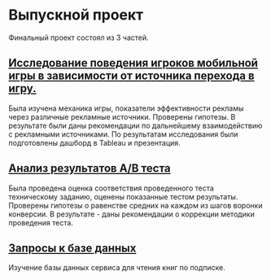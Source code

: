 Выпускной проект
=============

Финальный проект состоял из 3 частей.

[Исследование поведения игроков мобильной игры в зависимости от источника перехода в игру.](https://github.com/Shellyspike/DA_practicum_projects/blob/main/final_project/game_analysis.ipynb)
-------------
Была изучена механика игры, показатели эффективности рекламы через различные рекламные источники. Проверены гипотезы. В результате были даны рекомендации по дальнейшему взаимодействию с рекламными источниками. По результатам исследования были подготовлены дашборд в Tableau и презентация. 

[Анализ результатов A/B теста](https://github.com/Shellyspike/DA_practicum_projects/blob/main/final_project/ab_test.ipynb)
-------------
Была проведена оценка соответствия проведенного теста техническому заданию, оценены показанные тестом результаты. Проверены гипотезы о равенстве средних на каждом из шагов воронки конверсии. В результате - даны рекомендации о коррекции методики проведения теста.

[Запросы к базе данных](https://github.com/Shellyspike/DA_practicum_projects/blob/main/final_project/sql.ipynb)
-------------
Изучение базы данных сервиса для чтения книг по подписке.
